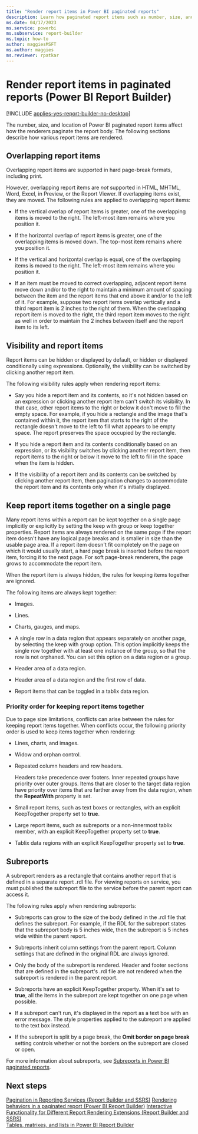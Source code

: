 ```yaml
---
title: "Render report items in Power BI paginated reports"
description: Learn how paginated report items such as number, size, and locations affect rendering pagination in Power BI Report Builder.
ms.date: 04/17/2023
ms.service: powerbi
ms.subservice: report-builder
ms.topic: how-to
author: maggiesMSFT
ms.author: maggies
ms.reviewer: rpatkar
---
```

# Render report items in paginated reports (Power BI Report Builder)

[!INCLUDE [applies-yes-report-builder-no-desktop](../../includes/applies-yes-report-builder-no-desktop.md)]

The number, size, and location of Power BI paginated report items affect how the renderers paginate the report body. The following sections describe how various report items are rendered.  

## Overlapping report items

Overlapping report items are supported in hard page-break formats, including print.  

However, overlapping report items are *not* supported in HTML, MHTML, Word, Excel, in Preview, or the Report Viewer. If overlapping items exist, they are moved. The following rules are applied to overlapping report items:  
  
* If the vertical overlap of report items is greater, one of the overlapping items is moved to the right. The left-most item remains where you position it.  
  
* If the horizontal overlap of report items is greater, one of the overlapping items is moved down. The top-most item remains where you position it.  
  
* If the vertical and horizontal overlap is equal, one of the overlapping items is moved to the right. The left-most item remains where you position it.  
  
* If an item must be moved to correct overlapping, adjacent report items move down and/or to the right to maintain a minimum amount of spacing between the item and the report items that end above it and/or to the left of it. For example, suppose two report items overlap vertically and a third report item is 2 inches to the right of them. When the overlapping report item is moved to the right, the third report item moves to the right as well in order to maintain the 2 inches between itself and the report item to its left.  

## Visibility and report items

 Report items can be hidden or displayed by default, or hidden or displayed conditionally using expressions. Optionally, the visibility can be switched by clicking another report item.  
  
 The following visibility rules apply when rendering report items:  
  
* Say you hide a report item and its contents, so it's not hidden based on an expression or clicking another report item can't switch its visibility. In that case, other report items to the right or below it don't move to fill the empty space. For example, if you hide a rectangle and the image that's contained within it, the report item that starts to the right of the rectangle doesn't move to the left to fill what appears to be empty space. The report preserves the space occupied by the rectangle.  
  
* If you hide a report item and its contents conditionally based on an expression, or its visibility switches by clicking another report item, then report items to the right or below it move to the left to fill in the space when the item is hidden.  
  
* If the visibility of a report item and its contents can be switched by clicking another report item, then pagination changes to accommodate the report item and its contents only when it's initially displayed.  
  
## Keep report items together on a single page  

 Many report items within a report can be kept together on a single page implicitly or explicitly by setting the keep with group or keep together properties. Report items are always rendered on the same page if the report item doesn't have any logical page breaks and is smaller in size than the usable page area. If a report item doesn't fit completely on the page on which it would usually start, a hard page break is inserted before the report item, forcing it to the next page. For soft page-break renderers, the page grows to accommodate the report item.  
  
 When the report item is always hidden, the rules for keeping items together are ignored.  
  
 The following items are always kept together:  
  
* Images.  
  
* Lines.  
  
* Charts, gauges, and maps.  
  
* A single row in a data region that appears separately on another page, by selecting the keep with group option. This option implicitly keeps the single row together with at least one instance of the group, so that the row is not orphaned. You can set this option on a data region or a group.  
  
* Header area of a data region.  
  
* Header area of a data region and the first row of data.  
  
* Report items that can be toggled in a tablix data region.  
  
### Priority order for keeping report items together

 Due to page size limitations, conflicts can arise between the rules for keeping report items together. When conflicts occur, the following priority order is used to keep items together when rendering:  
  
* Lines, charts, and images.  
  
* Widow and orphan control.  
  
* Repeated column headers and row headers.  
  
     Headers take precedence over footers. Inner repeated groups have priority over outer groups. Items that are closer to the target data region have priority over items that are farther away from the data region, when the **RepeatWith** property is set.  
  
* Small report items, such as text boxes or rectangles, with an explicit KeepTogether property set to **true**.  
  
* Large report items, such as subreports or a non-innermost tablix member, with an explicit KeepTogether property set to **true**.  
  
* Tablix data regions with an explicit KeepTogether property set to **true**.  
  
## Subreports

 A subreport renders as a rectangle that contains another report that is defined in a separate report .rdl file. For viewing reports on service, you must published the subreport file to the service before the parent report can access it.  
  
 The following rules apply when rendering subreports:  
  
* Subreports can grow to the size of the body defined in the .rdl file that defines the subreport. For example, if the RDL for the subreport states that the subreport body is 5 inches wide, then the subreport is 5 inches wide within the parent report.  
  
* Subreports inherit column settings from the parent report. Column settings that are defined in the original RDL are always ignored.  
  
* Only the body of the subreport is rendered. Header and footer sections that are defined in the subreport's .rdl file are not rendered when the subreport is rendered in the parent report.  
  
* Subreports have an explicit KeepTogether property. When it's set to **true**, all the items in the subreport are kept together on one page when possible.  
  
* If a subreport can't run, it's displayed in the report as a text box with an error message. The style properties applied to the subreport are applied to the text box instead.  
  
* If the subreport is split by a page break, the **Omit border on page break** setting controls whether or not the borders on the subreport are closed or open.  
  
 For more information about subreports, see [Subreports in Power BI paginated reports](../subreports.md).  
  
## Next steps 

 [Pagination in Reporting Services &#40;Report Builder  and SSRS&#41;](/sql/reporting-services/report-design/pagination-in-reporting-services-report-builder-and-ssrs)
 [Rendering behaviors in a paginated report (Power BI Report Builder)](rendering-behaviors-report-builder-and-service.md)
 [Interactive Functionality for Different Report Rendering Extensions &#40;Report Builder and SSRS&#41;](/sql/reporting-services/report-builder/interactive-functionality-different-report-rendering-extensions)   
 [Tables, matrixes, and lists in Power BI Report Builder](../report-builder-tables-matrices-lists.md)
